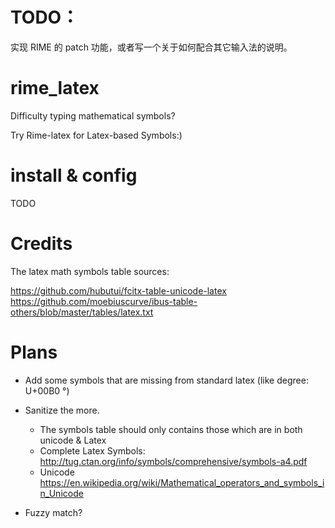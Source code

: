 # TODO：

实现 RIME 的 patch 功能，或者写一个关于如何配合其它输入法的说明。

# rime_latex
Difficulty typing mathematical symbols?

Try Rime-latex for Latex-based Symbols:)

# install & config

TODO

# Credits

The latex math symbols table sources:

https://github.com/hubutui/fcitx-table-unicode-latex
https://github.com/moebiuscurve/ibus-table-others/blob/master/tables/latex.txt

# Plans

+ Add some symbols that are missing from standard latex (like degree: U+00B0 °) 
+ Sanitize the more.
  + The symbols table should only contains those which are in both unicode & Latex
  + Complete Latex Symbols: <http://tug.ctan.org/info/symbols/comprehensive/symbols-a4.pdf>
  + Unicode <https://en.wikipedia.org/wiki/Mathematical_operators_and_symbols_in_Unicode>

+ Fuzzy match?

